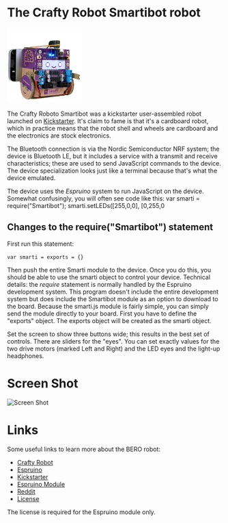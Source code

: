 ﻿# The Crafty Robot Smartibot robot

![Robot](../DevicePictures/CraftyRobot_Smartibot-175.png)

The Crafty Roboto Smartibot was a kickstarter user-assembled robot launched on [Kickstarter](https://www.kickstarter.com/projects/460355237/smartibot-the-worlds-first-ai-enabled-cardboard-ro). It's claim to fame is that it's a cardboard
robot, which in practice means that the robot shell and wheels are cardboard and the electronics are stock electronics.

The Bluetooth connection is via the Nordic Semiconductor NRF system; the device is Bluetooth LE, but it includes
a service with a transmit and receive characteristics; these are used to send JavaScript commands to the device. The device specialization looks just like a terminal because that's what the device emulated.

The device uses the *Espruino* system to run JavaScript on the device. Somewhat confusingly, you will often see code like this:
    var smarti = require("Smartibot");
    smarti.setLEDs([255,0,0], [0,255,0

## Changes to the require("Smartibot") statement
First run this statement:

    var smarti = exports = {}

Then push the entire Smarti module to the device. Once you do this, you should be able to use the smarti object to control your device. Technical details: the *require* statement is normally handled by the Espruino development system. This program doesn't include the entire development system but does include the Smartibot module as an option to download to the board.  Because the smarti.js module is fairly simple, you can simply send the module directly to your board. First you have to define the "exports" object. The exports object will be created as the smarti object.


Set the screen to show three buttons wide; this results in the best set of controls. There are sliders for the "eyes". You can set exactly values for the two drive motors (marked Left and Right) and the LED eyes and the 
light-up headphones. 

# Screen Shot
![Screen Shot](../ScreenShots/CraftyRobot_Smartibot.png)

# Links
Some useful links to learn more about the BERO robot:

* [Crafty Robot](https://thecraftyrobot.net/collections/smartibot)
* [Espruino](http://www.espruino.com/Smartibot)
* [Kickstarter](https://www.kickstarter.com/projects/460355237/smartibot-the-worlds-first-ai-enabled-cardboard-ro)
* [Espruino Module](https://www.espruino.com/modules/Smartibot.js)
* [Reddit](https://www.reddit.com/r/Smartibot/)
* [License](https://www.espruino.com/modules/LICENSE)

The license is required for the Espruino module only.
